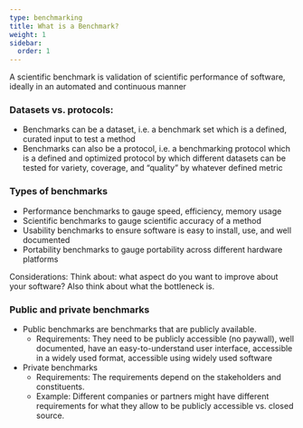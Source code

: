 ```yaml
---
type: benchmarking
title: What is a Benchmark?
weight: 1
sidebar:
  order: 1
---
```

A scientific benchmark is validation of scientific performance of software, ideally in an automated and continuous manner

### Datasets vs. protocols:

* Benchmarks can be a dataset, i.e. a benchmark set which is a defined, curated input to test a method
* Benchmarks can also be a protocol, i.e. a benchmarking protocol which is a defined and optimized protocol by which different datasets can be tested for variety, coverage, and “quality” by whatever defined metric

### Types of benchmarks

* Performance benchmarks to gauge speed, efficiency, memory usage
* Scientific benchmarks to gauge scientific accuracy of a method
* Usability benchmarks to ensure software is easy to install, use, and well documented
* Portability benchmarks to gauge portability across different hardware platforms

Considerations: Think about: what aspect do you want to improve about your software? Also think about what the bottleneck is.

### Public and private benchmarks

* Public benchmarks are benchmarks that are publicly available.
  * Requirements: They need to be publicly accessible (no paywall), well documented, have an easy-to-understand user interface, accessible in a widely used format, accessible using widely used software
* Private benchmarks
  * Requirements: The requirements depend on the stakeholders and constituents.
  * Example: Different companies or partners might have different requirements for what they allow to be publicly accessible vs. closed source.
